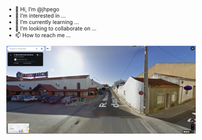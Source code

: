 - 👋 Hi, I’m @jhpego
- 👀 I’m interested in ...
- 🌱 I’m currently learning ...
- 💞️ I’m looking to collaborate on ...
- 📫 How to reach me ...

<!---
jhpego/jhpego is a ✨ special ✨ repository because its `README.md` (this file) appears on your GitHub profile.
You can click the Preview link to take a look at your changes.
--->
![part01](/images/temp/location/parte_01.png)